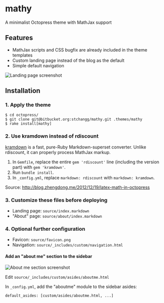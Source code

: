 mathy
=====

A minimalist Octopress theme with MathJax support

## Features

- MathJax scripts and CSS bugfix are already included in the theme templates
- Custom landing page instead of the blog as the default
- Simple default navigation

![Landing page screenshot](http://i.imgur.com/QprLjmK.png)

## Installation

### 1. Apply the theme

    $ cd octopress/
    $ git clone git@bitbucket.org:stchangg/mathy.git .themes/mathy
    $ rake install[mathy]

### 2. Use kramdown instead of rdiscount

[kramdown](http://kramdown.rubyforge.org/) is a fast, pure-Ruby Markdown-superset converter. Unlike rdiscount, it can properly process MathJax markup.

1. In `Gemfile`, replace the entire `gem 'rdiscount'` line (including the version part) with `gem 'kramdown'`.
2. Run `bundle install`.
3. In `_config.yml`, replace `markdown: rdiscount` with `markdown: kramdown`.

Source: http://blog.zhengdong.me/2012/12/19/latex-math-in-octopress

### 3. Customize these files before deploying

- Landing page: `source/index.markdown`
- "About" page: `source/about/index.markdown`

### 4. Optional further configuration

- Favicon: `source/favicon.png`
- Navigation: `source/_includes/custom/navigation.html`

#### Add an "about me" section to the sidebar

![About me section screenshot](http://i.imgur.com/lb2Szmt.png)

Edit `source/_includes/custom/asides/aboutme.html`

In `_config.yml`, add the "aboutme" module to the sidebar asides:

    default_asides: [custom/asides/aboutme.html, ...]

